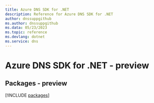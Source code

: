 ```yaml
---
title: Azure DNS SDK for .NET
description: Reference for Azure DNS SDK for .NET
author: dnssuppgithub
ms.author: dnssuppgithub
ms.data: 05/23/2023
ms.topic: reference
ms.devlang: dotnet
ms.service: dns
---
```

# Azure DNS SDK for .NET - preview
## Packages - preview
[!INCLUDE [packages](dns-index.md)]